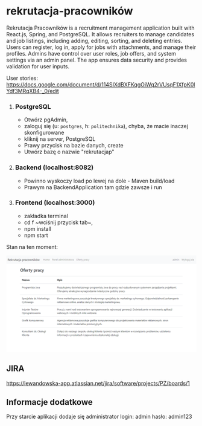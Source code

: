 # rekrutacja-pracowników

Rekrutacja Pracowników is a recruitment management application built with React.js, Spring, and PostgreSQL. It allows recruiters to manage candidates and job listings, including adding, editing, sorting, and deleting entries. Users can register, log in, apply for jobs with attachments, and manage their profiles. Admins have control over user roles, job offers, and system settings via an admin panel. The app ensures data security and provides validation for user inputs.

User stories:
https://docs.google.com/document/d/114SIXdBXFKqgOiWq2rVUsqF1XfpK0lYdf3MRqXB4-_0/edit

1. ### PostgreSQL
   - Otwórz pgAdmin,
   - zaloguj się (u: ``postgres``, h: ``politechnika``), chyba, że macie inaczej skonfigurowane
   - kliknij na server, PostgreSQL
   - Prawy przycisk na bazie danych, create
   - Utwórz bazę o nazwie "rekrutacjap"
2. ### Backend (localhost:8082)
   - Powinno wyskoczy load po lewej na dole - Maven build/load
   - Prawym na BackendApplication tam gdzie zawsze i run
3. ### Frontend (localhost:3000)
   - zakładka terminal
   - cd f ~wciśnij przycisk tab~,
   - npm install 
   - npm start

Stan na ten moment:

![img.png](img.png)

## JIRA

https://lewandowska-app.atlassian.net/jira/software/projects/PZ/boards/1

## Informacje dodatkowe

Przy starcie aplikacji dodaje się administrator 
login: admin
hasło: admin123
